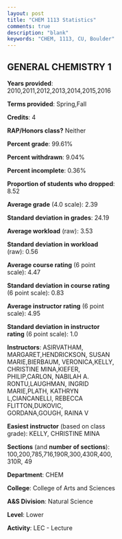 ```yaml
---
layout: post
title: "CHEM 1113 Statistics"
comments: true
description: "blank"
keywords: "CHEM, 1113, CU, Boulder"
--- 
```

<head>
<script src="https://ajax.googleapis.com/ajax/libs/jquery/2.1.3/jquery.min.js"></script>
<script src="https://dl.dropboxusercontent.com/s/pc42nxpaw1ea4o9/highcharts.js?dl=0"></script>
<!-- <script src="../assets/js/highcharts.js"></script> -->
<style type="text/css">@font-face {
	font-family: "Bebas Neue";
	src: url(https://www.filehosting.org/file/details/544349/BebasNeue%20Regular.otf) format("opentype");
	}
	h1.Bebas { 
		font-family: "Bebas Neue", Verdana, Tahoma;
	}
</style>
</head>
<body>
	<div id="container" style="float: right; width: 45%; height: 88%; margin-left: 2.5%; margin-right: 2.5%;"></div>
	<script language="JavaScript">
		$(document).ready(function() {
		var chart = {type: 'column'};
		var title = {text: 'Grade Distribution'};
		var xAxis = {categories: ['A','B','C','D','F'],crosshair: true};
		var yAxis = {min: 0,title: {text: 'Percentage'}};
		var tooltip = {headerFormat: '<center><b><span style="font-size:20px">{point.key}</span></b></center>',
		               pointFormat: '<td style="padding:0"><b>{point.y:.1f}%</b></td>',
		               footerFormat: '</table>',shared: true,useHTML: true};
		var plotOptions = {column: {pointPadding: 0.0,borderWidth: 0}};  
		var credits = {enabled: false};var series= [{name: 'Percent',data: [13.7,33.29,35.18,11.85,5.99,]}];
		var json = {};
		json.chart = chart;
		json.title = title;
		json.tooltip = tooltip;
		json.xAxis = xAxis;
		json.yAxis = yAxis;  
		json.series = series;
		json.plotOptions = plotOptions;  
		json.credits = credits;
		$('#container').highcharts(json);
	});
	</script>
</body>
			   
## GENERAL CHEMISTRY 1

**Years provided**: 2010,2011,2012,2013,2014,2015,2016

**Terms provided**: Spring,Fall

**Credits**: 4

**RAP/Honors class?** Neither

**Percent grade**: 99.61%

**Percent withdrawn**: 9.04%

**Percent incomplete**: 0.36%

**Proportion of students who dropped**: 8.52

**Average grade** (4.0 scale): 2.39

**Standard deviation in grades**: 24.19

**Average workload** (raw): 3.53

**Standard deviation in workload** (raw): 0.56

**Average course rating** (6 point scale): 4.47

**Standard deviation in course rating** (6 point scale): 0.83

**Average instructor rating** (6 point scale): 4.95

**Standard deviation in instructor rating** (6 point scale): 1.0

**Instructors**: ASIRVATHAM, MARGARET,HENDRICKSON, SUSAN MARIE,BIERBAUM, VERONICA,KELLY, CHRISTINE MINA,KIEFER, PHILIP,CARLON, NABILAH A. RONTU,LAUGHMAN, INGRID MARIE,PLATH, KATHRYN L,CIANCANELLI, REBECCA FLITTON,DUKOVIC, GORDANA,GOUGH, RAINA V

**Easiest instructor** (based on class grade): KELLY, CHRISTINE MINA

**Sections** (and **number of sections**): 100,200,785,716,190R,300,430R,400,310R, 49

**Department**: CHEM

**College**: College of Arts and Sciences

**A&S Division**: Natural Science

**Level**: Lower

**Activity**: LEC - Lecture